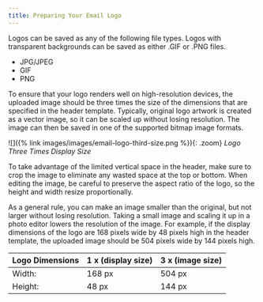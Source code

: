 ```yaml
---
title: Preparing Your Email Logo
---
```


Logos can be saved as any of the following file types. Logos with transparent backgrounds can be saved as either .GIF or .PNG files.

* JPG/JPEG
* GIF
* PNG

To ensure that your logo renders well on high-resolution devices, the uploaded image should be three times the size of the dimensions that are specified in the header template. Typically, original logo artwork is created as a vector image, so it can be scaled up without losing resolution. The image can then be saved in one of the supported bitmap image formats.

![]({% link images/images/email-logo-third-size.png %}){: .zoom}
*Logo Three Times Display Size*

To take advantage of the limited vertical space in the header, make sure to crop the image to eliminate any wasted space at the top or bottom. When editing the image, be careful to preserve the aspect ratio of the logo, so the height and width resize proportionally.

As a general rule, you can make an image smaller than the original, but not larger without losing resolution. Taking a small image and scaling it up in a photo editor lowers the resolution of the image. For example, if the display dimensions of the logo are 168 pixels wide by 48 pixels high in the header template, the uploaded image should be 504 pixels wide by 144 pixels high.

| Logo Dimensions | 1 x (display size) | 3 x (image size) |
|----------|----|----|
| Width: | 168 px | 504 px |
| Height: | 48 px | 144 px |
